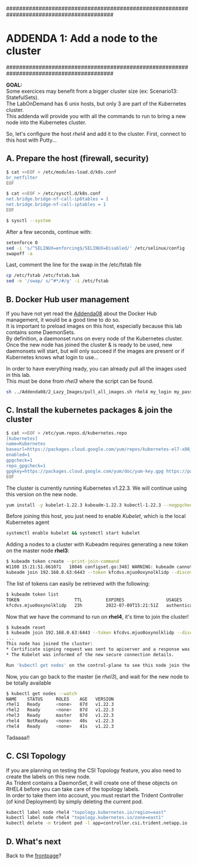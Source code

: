 #########################################################################################
# ADDENDA 1: Add a node to the cluster
#########################################################################################

**GOAL:**  
Some exercices may benefit from a bigger cluster size (ex: Scenario13: StatefulSets).  
The LabOnDemand has 6 unix hosts, but only 3 are part of the Kubernetes cluster.  
This addenda will provide you with all the commands to run to bring a new node into the Kubernetes cluster.

So, let's configure the host _rhel4_ and add it to the cluster.
First, connect to this host with Putty...

## A. Prepare the host (firewall, security)

```bash
$ cat <<EOF > /etc/modules-load.d/k8s.conf
br_netfilter
EOF

$ cat <<EOF > /etc/sysctl.d/k8s.conf
net.bridge.bridge-nf-call-ip6tables = 1
net.bridge.bridge-nf-call-iptables = 1
EOF

$ sysctl --system
```

After a few seconds, continue with:

```bash
setenforce 0
sed -i 's/^SELINUX=enforcing$/SELINUX=Disabled/' /etc/selinux/config
swapoff -a
```

Last, comment the line for the swap in the  /etc/fstab file

```bash
cp /etc/fstab /etc/fstab.bak
sed -e '/swap/ s/^#*/#/g' -i /etc/fstab
```

## B. Docker Hub user management

If you have not yet read the [Addenda08](../Addenda08) about the Docker Hub management, it would be a good time to do so.  
It is important to preload images on this host, especially because this lab contains some DaemonSets.  
By definition, a daemonset runs on every node of the Kubernetes cluster.
Once the new node has joined the cluster & is ready to be used, new daemonsets will start, but will only succeed if the images are present or if Kubernetes knows what login to use...

In order to have everything ready, you can already pull all the images used in this lab.  
This must be done from _rhel3_ where the script can be found.

```bash
sh ../Addenda08/2_Lazy_Images/pull_all_images.sh rhel4 my_login my_password
```

## C. Install the kubernetes packages & join the cluster

```bash
$ cat <<EOF > /etc/yum.repos.d/kubernetes.repo
[kubernetes]
name=Kubernetes
baseurl=https://packages.cloud.google.com/yum/repos/kubernetes-el7-x86_64
enabled=1
gpgcheck=1
repo_gpgcheck=1
gpgkey=https://packages.cloud.google.com/yum/doc/yum-key.gpg https://packages.cloud.google.com/yum/doc/rpm-package-key.gpg
EOF
```

The cluster is currently running Kubernetes v1.22.3. We will continue using this version on the new node.  

```bash
yum install -y kubelet-1.22.3 kubeadm-1.22.3 kubectl-1.22.3 --nogpgcheck
```

Before joining this host, you just need to enable *Kubelet*, which is the local Kubernetes agent

```bash
systemctl enable kubelet && systemctl start kubelet
```

Adding a nodes to a cluster with Kubeadm requires generating a new token on the master node **rhel3**:

```bash
$ kubeadm token create --print-join-command
W1108 15:21:51.661071   10046 configset.go:348] WARNING: kubeadm cannot validate component configs for API groups [kubelet.config.k8s.io kubeproxy.config.k8s.io]
kubeadm join 192.168.0.63:6443 --token kfcdvs.mjuo0oxynolklidp --discovery-token-ca-cert-hash sha256:699b2e4d5c4d9f84e8e730e09dda3834d6cc081216529247b3537c58849435a8
```

The list of tokens can easily be retrieved with the following:

```bash
$ kubeadm token list
TOKEN                     TTL         EXPIRES                USAGES                   DESCRIPTION          EXTRA GROUPS
kfcdvs.mjuo0oxynolklidp   23h         2022-07-09T15:21:51Z   authentication,signing   <none>               system:bootstrappers:kubeadm:default-node-token
```

Now that we have the command to run on **rhel4**, it's time to join the cluster!

```bash
$ kubeadm reset
$ kubeadm join 192.168.0.63:6443 --token kfcdvs.mjuo0oxynolklidp --discovery-token-ca-cert-hash sha256:699b2e4d5c4d9f84e8e730e09dda3834d6cc081216529247b3537c58849435a8
...
This node has joined the cluster:
* Certificate signing request was sent to apiserver and a response was received.
* The Kubelet was informed of the new secure connection details.

Run 'kubectl get nodes' on the control-plane to see this node join the cluster.
```

Now, you can go back to the master (ie _rhel3_), and wait for the new node to be totally available

```bash
$ kubectl get nodes --watch
NAME    STATUS     ROLES    AGE   VERSION
rhel1   Ready      <none>   87d   v1.22.3
rhel2   Ready      <none>   87d   v1.22.3
rhel3   Ready      master   87d   v1.22.3
rhel4   NotReady   <none>   40s   v1.22.3
rhel4   Ready      <none>   41s   v1.22.3
```

Tadaaaa!!

## C. CSI Topology

If you are planning on testing the CSI Topology feature, you also need to create the labels on this new node.  
As Trident contains a DaemonSet, it will create one of these objects on RHEL4 before you can take care of the topology labels.  
In order to take them into account, you must restart the Trident Controller (of kind Deployment) by simply deleting the current pod.

```bash
kubectl label node rhel4 "topology.kubernetes.io/region=east"
kubectl label node rhel4 "topology.kubernetes.io/zone=east1"
kubectl delete -n trident pod -l app=controller.csi.trident.netapp.io
```

## D. What's next

Back to the [frontpage](https://github.com/YvosOnTheHub/LabNetApp)?